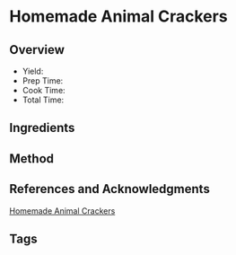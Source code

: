 # Homemade Animal Crackers

## Overview

- Yield:
- Prep Time:
- Cook Time:
- Total Time:

## Ingredients


## Method



## References and Acknowledgments

[Homemade Animal Crackers](https://www.halfbakedharvest.com/homemade-animal-crackers/#bo-recipe)

## Tags


